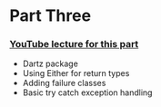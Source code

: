 # Part Three

### [YouTube lecture for this part](https://www.youtube.com/watch?v=E1pG3aNJp14)

- Dartz package
- Using Either for return types
- Adding failure classes
- Basic try catch exception handling